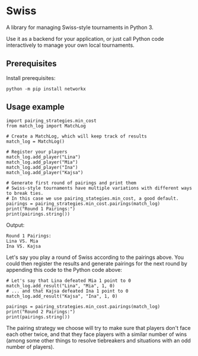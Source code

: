 # Swiss
A library for managing Swiss-style tournaments in Python 3.

Use it as a backend for your application, or just call Python code interactively to manage your own local tournaments.

## Prerequisites

Install prerequisites:

    python -m pip install networkx

## Usage example

    import pairing_strategies.min_cost
    from match_log import MatchLog

    # Create a MatchLog, which will keep track of results
    match_log = MatchLog()

    # Register your players
    match_log.add_player("Lina")
    match_log.add_player("Mia")
    match_log.add_player("Ina")
    match_log.add_player("Kajsa")

    # Generate first round of pairings and print them
    # Swiss-style tournaments have multiple variations with different ways to break ties.
    # In this case we use pairing_stategies.min_cost, a good default.
    pairings = pairing_strategies.min_cost.pairings(match_log)
    print("Round 1 Pairings:")
    print(pairings.string())

Output:

    Round 1 Pairings:
    Lina VS. Mia
    Ina VS. Kajsa

Let's say you play a round of Swiss according to the pairings above. You could then register the results and generate pairings for the next round by appending this code to the Python code above:

    # Let's say that Lina defeated Mia 1 point to 0
    match_log.add_result("Lina", "Mia", 1, 0)
    # ... and that Kajsa defeated Ina 1 point to 0
    match_log.add_result("Kajsa", "Ina", 1, 0)

    pairings = pairing_strategies.min_cost.pairings(match_log)
    print("Round 2 Pairings:")
    print(pairings.string())

The pairing strategy we choose will try to make sure that players don't face each other twice, and that they face players with a similar number of wins (among some other things to resolve tiebreakers and situations with an odd number of players).
